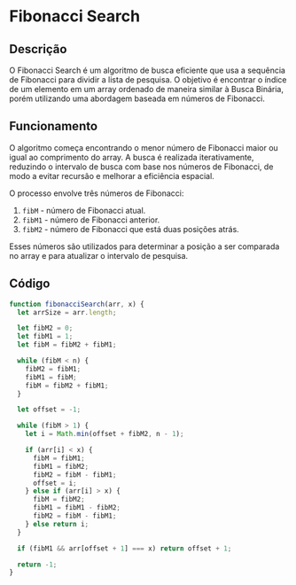# Fibonacci Search

## Descrição

O Fibonacci Search é um algoritmo de busca eficiente que usa a sequência de Fibonacci para dividir a lista de pesquisa. O objetivo é encontrar o índice de um elemento em um array ordenado de maneira similar à Busca Binária, porém utilizando uma abordagem baseada em números de Fibonacci.

## Funcionamento

O algoritmo começa encontrando o menor número de Fibonacci maior ou igual ao comprimento do array. A busca é realizada iterativamente, reduzindo o intervalo de busca com base nos números de Fibonacci, de modo a evitar recursão e melhorar a eficiência espacial.

O processo envolve três números de Fibonacci:
1. `fibM` - número de Fibonacci atual.
2. `fibM1` - número de Fibonacci anterior.
3. `fibM2` - número de Fibonacci que está duas posições atrás.

Esses números são utilizados para determinar a posição a ser comparada no array e para atualizar o intervalo de pesquisa.

## Código

```javascript
function fibonacciSearch(arr, x) {
  let arrSize = arr.length;

  let fibM2 = 0;
  let fibM1 = 1;
  let fibM = fibM2 + fibM1;

  while (fibM < n) {
    fibM2 = fibM1;
    fibM1 = fibM;
    fibM = fibM2 + fibM1;
  }

  let offset = -1;

  while (fibM > 1) {
    let i = Math.min(offset + fibM2, n - 1);

    if (arr[i] < x) {
      fibM = fibM1;
      fibM1 = fibM2;
      fibM2 = fibM - fibM1;
      offset = i;
    } else if (arr[i] > x) {
      fibM = fibM2;
      fibM1 = fibM1 - fibM2;
      fibM2 = fibM - fibM1;
    } else return i;
  }

  if (fibM1 && arr[offset + 1] === x) return offset + 1;

  return -1;
}